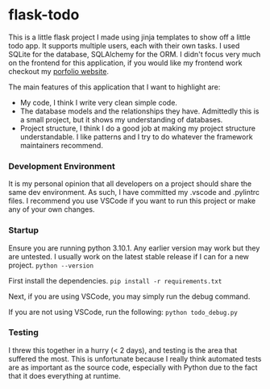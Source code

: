 # flask-todo

This is a little flask project I made using jinja templates to show off a little todo app. It supports multiple users, each with their own tasks. I used SQLite for the database, SQLAlchemy for the ORM. I didn't focus very much on the frontend for this application, if you would like my frontend work checkout my [porfolio website](http://benmclean981.github.io/).

The main features of this application that I want to highlight are:

- My code, I think I write very clean simple code.
- The database models and the relationships they have. Admittedly this is a small project, but it shows my understanding of databases.
- Project structure, I think I do a good job at making my project structure understandable. I like patterns and I try to do whatever the framework maintainers recommend.

### Development Environment

It is my personal opinion that all developers on a project should share the same dev environment. As such, I have committed my .vscode and .pylintrc files. I recommend you use VSCode if you want to run this project or make any of your own changes.

### Startup

Ensure you are running python 3.10.1. Any earlier version may work but they are untested. I usually work on the latest stable release if I can for a new project.
`python --version`

First install the dependencies.
`pip install -r requirements.txt`

Next, if you are using VSCode, you may simply run the debug command.

If you are not using VSCode, run the following:
`python todo_debug.py`

### Testing

I threw this together in a hurry (< 2 days), and testing is the area that suffered the most. This is unfortunate because I really think automated tests are as important as the source code, especially with Python due to the fact that it does everything at runtime.
